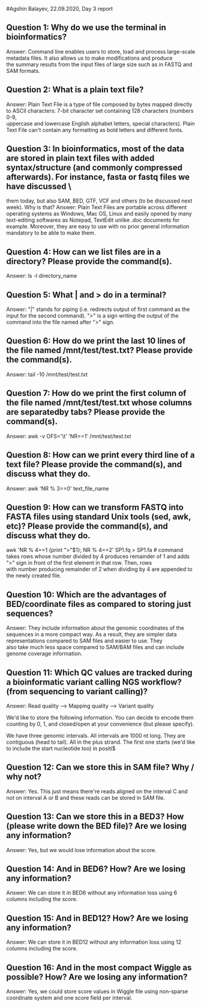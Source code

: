 #Agshin Balayev, 22.09.2020, Day 3 report

## Question 1: Why do we use the terminal in bioinformatics? 
Answer: Command line enables users to store, load and process large-scale metadata files. It also allows us to make modifications and produce \
the summary results from the input files of large size such as in FASTQ and SAM formats. 

 
## Question 2: What is a plain text file? 
Answer: Plain Text File is a type of file composed by bytes mapped directly to ASCII characters: 7-bit character set containing 128 characters (numbers 0-9, \
uppercase and lowercase English alphabet letters, special characters). Plain Text File can't contain any formatting as bold letters and different fonts. 


## Question 3: In bioinformatics, most of the data are stored in plain text files with added syntax/structure (and commonly compressed afterwards). For instance, fasta or fastq files we have discussed \
them today, but also SAM, BED, GTF, VCF and others (to be discussed next week). Why is that? 
Answer: Plain Text Files are portable across different operating systems as Windows, Mac OS, Linux and easily opened by many text-editing softwares as Notepad, TextEdit unlike .doc documents for \
example. Moreover, they are easy to use with no prior general information mandatory to be able to make them. 


## Question 4: How can we list files are in a directory? Please provide the command(s).
Answer: ls -l directory_name


## Question 5: What | and > do in a terminal? 
Answer: "|" stands for piping (i.e. redirects output of first command as the input for the second command). ">" is a sign writing the output of the command into the file named after ">" sign. 

## Question 6: How do we print the last 10 lines of the file named /mnt/test/test.txt? Please provide the command(s).
Answer: tail -10 /mnt/test/test.txt

## Question 7: How do we print the first column of the file named /mnt/test/test.txt whose columns are separatedby tabs? Please provide the command(s).
Answer: awk -v OFS='\t' 'NR==1' /mnt/test/test.txt

## Question 8: How can we print every third line of a text file? Please provide the command(s), and discuss what they do.
Answer: awk 'NR % 3==0' text_file_name

## Question 9: How can we transform FASTQ into FASTA files using standard Unix tools (sed, awk, etc)? Please provide the command(s), and discuss what they do.
awk 'NR % 4==1 {print ">"$1}; NR % 4==2' SP1.fq > SP1.fa # command takes rows whose number divided by 4 produces remainder of 1 and adds ">" sign in front of the first element in that row. Then, rows \
with number producing remainder of 2 when dividing by 4 are appended to the newly created file. 

## Question 10: Which are the advantages of BED/coordinate files as compared to storing just sequences?
Answer: They include information about the genomic coordinates of the sequences in a more compact way. As a result, they are simpler data representations compared to SAM files and easier to use. They \
also take much less space compared to SAM/BAM files and can include genome coverage information.

## Question 11: Which QC values are tracked during a bioinformatic variant calling NGS workflow? (from sequencing to variant calling)?
Answer: Read quality --> Mapping quality --> Variant quality

We'd like to store the following information. You can decide to encode them counting by 0, 1, and closed/open at your convenience (but please specify).

We have three genomic intervals. All intervals are 1000 nt long. They are contiguous (head to tail). All in the plus strand. The first one starts (we'd like to include the start nucleotide too) in positi$
## Question 12: Can we store this in SAM file? Why / why not?
Answer: Yes. This just means there're reads aligned on the interval C and not on interval A or B and these reads can be stored in SAM file.

## Question 13: Can we store this in a BED3? How (please write down the BED file)? Are we losing any information?
Answer: Yes, but we would lose information about the score.

## Question 14: And in BED6? How? Are we losing any information?
Answer: We can store it in BED6 without any information loss using 6 columns including the score.

## Question 15: And in BED12? How? Are we losing any information?
Answer:  We can store it in BED12 without any information loss using 12 columns including the score.

## Question 16: And in the most compact Wiggle as possible? How? Are we losing any information?
Answer: Yes, we could store score values in Wiggle file using non-sparse coordinate system and one score field per interval.
